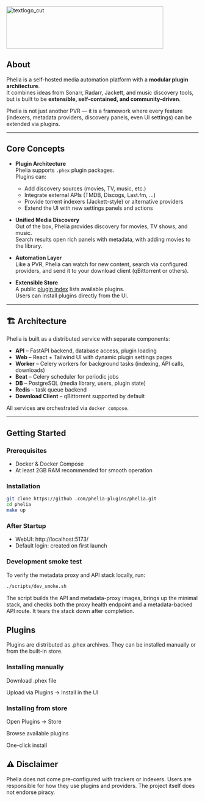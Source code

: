 <img width="411" height="111" alt="textlogo_cut" src="https://github.com/user-attachments/assets/933b7b9e-38fd-4d22-b466-6a981acd1b4b" />

## About
Phelia is a self-hosted media automation platform with a **modular plugin architecture**.  
It combines ideas from Sonarr, Radarr, Jackett, and music discovery tools, but is built to be **extensible, self-contained, and community-driven**.  

Phelia is not just another PVR — it is a framework where every feature (indexers, metadata providers, discovery panels, even UI settings) can be extended via plugins.

---

## Core Concepts

- **Plugin Architecture**  
  Phelia supports `.phex` plugin packages.  
  Plugins can:
  - Add discovery sources (movies, TV, music, etc.)
  - Integrate external APIs (TMDB, Discogs, Last.fm, …)
  - Provide torrent indexers (Jackett-style) or alternative providers
  - Extend the UI with new settings panels and actions  

- **Unified Media Discovery**  
  Out of the box, Phelia provides discovery for movies, TV shows, and music.  
  Search results open rich panels with metadata, with adding movies to the library.

- **Automation Layer**  
  Like a PVR, Phelia can watch for new content, search via configured providers, and send it to your download client (qBittorrent or others).  

- **Extensible Store**  
  A public [plugin index](https://phelia-plugins.github.io) lists available plugins.  
  Users can install plugins directly from the UI.  

---

## 🏗 Architecture

Phelia is built as a distributed service with separate components:

- **API** – FastAPI backend, database access, plugin loading  
- **Web** – React + Tailwind UI with dynamic plugin settings pages  
- **Worker** – Celery workers for background tasks (indexing, API calls, downloads)  
- **Beat** – Celery scheduler for periodic jobs  
- **DB** – PostgreSQL (media library, users, plugin state)  
- **Redis** – task queue backend  
- **Download Client** – qBittorrent supported by default  

All services are orchestrated via `docker compose`.

---

## Getting Started

### Prerequisites
- Docker & Docker Compose
- At least 2GB RAM recommended for smooth operation

### Installation

```bash
git clone https://github .com/phelia-plugins/phelia.git
cd phelia
make up
```

### After Startup
- WebUI: http://localhost:5173/
- Default login: created on first launch

### Development smoke test

To verify the metadata proxy and API stack locally, run:

```bash
./scripts/dev_smoke.sh
```

The script builds the API and metadata-proxy images, brings up the minimal stack, and checks both the proxy health endpoint and a metadata-backed API route. It tears the stack down after completion.

## Plugins

Plugins are distributed as .phex archives.
They can be installed manually or from the built-in store.

### Installing manually

Download .phex file

Upload via Plugins → Install in the UI

### Installing from store

Open Plugins → Store

Browse available plugins

One-click install

## ⚠️ Disclaimer

Phelia does not come pre-configured with trackers or indexers.
Users are responsible for how they use plugins and providers.
The project itself does not endorse piracy.
